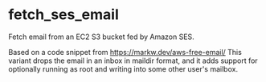 # fetch_ses_email
Fetch email from an EC2 S3 bucket fed by Amazon SES.

Based on a code snippet from https://markw.dev/aws-free-email/
This variant drops the email in an inbox in maildir format,
and it adds support for optionally running as root and
writing into some other user's mailbox.
